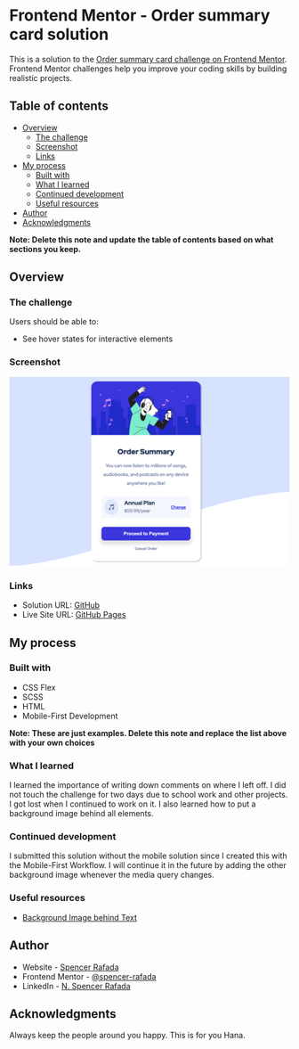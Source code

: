 # Frontend Mentor - Order summary card solution

This is a solution to the [Order summary card challenge on Frontend Mentor](https://www.frontendmentor.io/challenges/order-summary-component-QlPmajDUj). Frontend Mentor challenges help you improve your coding skills by building realistic projects. 

## Table of contents

- [Overview](#overview)
  - [The challenge](#the-challenge)
  - [Screenshot](#screenshot)
  - [Links](#links)
- [My process](#my-process)
  - [Built with](#built-with)
  - [What I learned](#what-i-learned)
  - [Continued development](#continued-development)
  - [Useful resources](#useful-resources)
- [Author](#author)
- [Acknowledgments](#acknowledgments)

**Note: Delete this note and update the table of contents based on what sections you keep.**

## Overview

### The challenge

Users should be able to:

- See hover states for interactive elements

### Screenshot

![](./images/desktop-solution.png)

### Links

- Solution URL: [GitHub](https://github.com/spencer-rafada/order-summary-component)
- Live Site URL: [GitHub Pages](https://spencer-rafada.github.io/order-summary-component/)

## My process

### Built with

- CSS Flex
- SCSS
- HTML
- Mobile-First Development

**Note: These are just examples. Delete this note and replace the list above with your own choices**

### What I learned

I learned the importance of writing down comments on where I left off. I did not touch the challenge for two days due to school work and other projects. I got lost when I continued to work on it. I also learned how to put a background image behind all elements.

### Continued development

I submitted this solution without the mobile solution since I created this with the Mobile-First Workflow. I will continue it in the future by adding the other background image whenever the media query changes.

### Useful resources

- [Background Image behind Text](https://stackoverflow.com/questions/1093955/make-the-image-go-behind-the-text-and-keep-it-in-center-using-css) 

## Author

- Website - [Spencer Rafada](https://github.com/spencer-rafada)
- Frontend Mentor - [@spencer-rafada](https://www.frontendmentor.io/profile/spencer-rafada)
- LinkedIn - [N. Spencer Rafada](https://www.linkedin.com/in/spencer-rafada/)

## Acknowledgments

Always keep the people around you happy. This is for you Hana.
